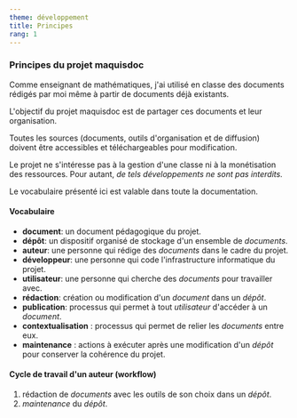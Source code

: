 ```yaml
---
theme: développement
title: Principes
rang: 1
---
```

### Principes du projet maquisdoc
Comme enseignant de mathématiques, j'ai utilisé en classe des documents rédigés par moi même à partir de documents déjà existants.

L'objectif du projet maquisdoc est de partager ces documents et leur organisation.

Toutes les sources (documents, outils d'organisation et de diffusion) doivent être accessibles et téléchargeables pour modification.

Le projet ne s'intéresse pas à la gestion d'une classe ni à la monétisation des ressources. Pour autant, <em> de tels développements ne sont pas interdits. </em> 

Le vocabulaire présenté ici est valable dans toute la documentation.

#### Vocabulaire
* **document**: un document pédagogique du projet.
* **dépôt**: un dispositif organisé de stockage d'un ensemble de *documents*.
* **auteur**: une personne qui rédige des *documents* dans le cadre du projet.
* **développeur**: une personne qui code l'infrastructure informatique du projet.
* **utilisateur**: une personne qui cherche des *documents* pour travailler avec.
* **rédaction**: création ou modification d'un *document* dans un *dépôt*.
* **publication**: processus qui permet à tout *utilisateur* d'accéder à un *document*.
* **contextualisation** : processus qui permet de relier les *documents* entre eux.
* **maintenance** : actions à exécuter après une modification d'un *dépôt* pour conserver la cohérence du projet.

#### Cycle de travail d'un auteur (workflow) 
1. rédaction de *documents* avec les outils de son choix dans un *dépôt*.
2. *maintenance* du *dépôt*.
